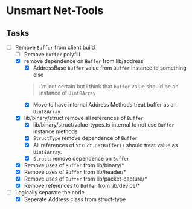 # Unsmart Net-Tools

## Tasks

- [ ] Remove `Buffer` from client build
  - [ ] Remove `buffer` polyfill
  - [x] remove dependence on `Buffer` from lib/address
    - [x] AddressBase `buffer` value from `Buffer` instance to something else
    > I'm not certain but i think that `buffer` value should be an instance of `Uint8Array`
    - [x] Move to have internal Address Methods treat buffer as an `Uint8Array`
  - [x] lib/binary/struct remove all references of `Buffer`
    - [x] lib/binary/struct/value-types.ts internal to not use `Buffer` instance methods
    - [x] `StructType` remove dependence of `Buffer`
    - [x] All references of `Struct.getBuffer()` should treat value as `Uint8Array`.
    - [x] `Struct`: remove dependence on `Buffer`
  - [x] Remove uses of `Buffer` from lib/binary/*
  - [x] Remove uses of `Buffer` from lib/header/*
  - [x] Remove uses of `Buffer` from lib/packet-capture/*
  - [x] Remove references to `Buffer` from lib/device/*
- [ ] Logically separate the code
  - [x] Seperate Address class from struct-type
